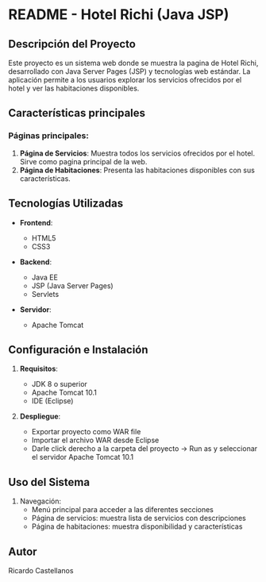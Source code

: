 # README - Hotel Richi (Java JSP)

## Descripción del Proyecto
Este proyecto es un sistema web donde se muestra la pagina de Hotel Richi, desarrollado con Java Server Pages (JSP) y tecnologías web estándar. La aplicación permite a los usuarios explorar los servicios ofrecidos por el hotel y ver las habitaciones disponibles.

## Características principales

### Páginas principales:
1. **Página de Servicios**: Muestra todos los servicios ofrecidos por el hotel. Sirve como pagina principal de la web.
2. **Página de Habitaciones**: Presenta las habitaciones disponibles con sus características.

## Tecnologías Utilizadas

- **Frontend**:
  - HTML5
  - CSS3

- **Backend**:
  - Java EE
  - JSP (Java Server Pages)
  - Servlets 

- **Servidor**:
  - Apache Tomcat 

## Configuración e Instalación

1. **Requisitos**:
   - JDK 8 o superior
   - Apache Tomcat 10.1
   - IDE (Eclipse)

2. **Despliegue**:
   - Exportar proyecto como WAR file
   - Importar el archivo WAR desde Eclipse
   - Darle click derecho a la carpeta del proyecto -> Run as y seleccionar el servidor Apache Tomcat 10.1

## Uso del Sistema

1. Navegación:
   - Menú principal para acceder a las diferentes secciones
   - Página de servicios: muestra lista de servicios con descripciones
   - Página de habitaciones: muestra disponibilidad y características

## Autor

Ricardo Castellanos
